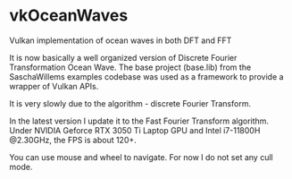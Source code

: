 # vkOceanWaves

Vulkan implementation of ocean waves in both DFT and FFT

It is now basically a well organized version of Discrete Fourier Transformation Ocean Wave. 
The base project (base.lib) from the SaschaWillems examples codebase was used as a framework to provide a wrapper of Vulkan APIs.

It is very slowly due to the algorithm - discrete Fourier Transform.

In the latest version I update it to the Fast Fourier Transform algorithm. 
Under NVIDIA Geforce RTX 3050 Ti Laptop GPU and Intel i7-11800H @2.30GHz, the FPS is about 120+.

You can use mouse and wheel to navigate. For now I do not set any cull mode.

